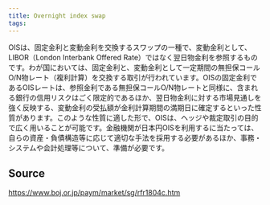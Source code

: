 ```yaml
---
title: Overnight index swap
tags: 
---
```


OISは、固定金利と変動金利を交換するスワップの一種で、変動金利として、LIBOR（London Interbank Offered Rate）ではなく翌日物金利を参照するものです。わが国においては、固定金利と、変動金利として一定期間の無担保コールO/N物レート（複利計算）を交換する取引が行われています。OISの固定金利であるOISレートは、参照金利である無担保コールO/N物レートと同様に、含まれる銀行の信用リスクはごく限定的であるほか、翌日物金利に対する市場見通しを強く反映する、変動金利の受払額が金利計算期間の満期日に確定するといった性質があります。このような性質に適した形で、OISは、ヘッジや裁定取引の目的で広く用いることが可能です。金融機関が日本円OISを利用するに当たっては、自らの資産・負債構造等に応じて適切な手法を採用する必要があるほか、事務・システムや会計処理等について、準備が必要です。

## Source
https://www.boj.or.jp/paym/market/sg/rfr1804c.htm